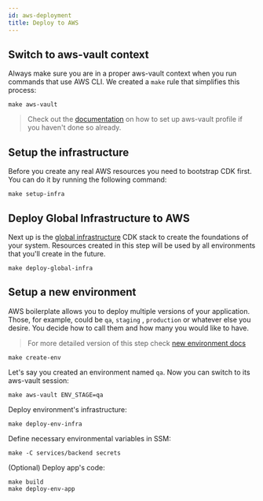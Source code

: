 ```yaml
---
id: aws-deployment
title: Deploy to AWS
---
```


## Switch to aws-vault context

Always make sure you are in a proper aws-vault context when you run commands that use AWS CLI.
We created a `make` rule that simplifies this process:

```shell
make aws-vault
```

> Check out the [documentation](https://github.com/99designs/aws-vault) on how to set up aws-vault profile if you haven't done so already.

## Setup the infrastructure

Before you create any real AWS resources you need to bootstrap CDK first. You can do it by running the following command:

```shell
make setup-infra
```

## Deploy Global Infrastructure to AWS

Next up is the [global infrastructure](./infrastructure-components.md#global-infrastructure) CDK stack to create
the foundations of your system. Resources created in this step will be used by all environments that you'll create in the
future.

```shell
make deploy-global-infra
```

## Setup a new environment

AWS boilerplate allows you to deploy multiple versions of your application. Those, for example, could be `qa`, `staging`
, `production` or whatever else you desire. You decide how to call them and how many you would like to have.

> For more detailed version of this step check [new environment docs](guides/aws-environment.md)

```shell
make create-env
```

Let's say you created an environment named `qa`. Now you can switch to its aws-vault session:

```shell
make aws-vault ENV_STAGE=qa
```

Deploy environment's infrastructure:

```shell
make deploy-env-infra
```

Define necessary environmental variables in SSM:

```shell
make -C services/backend secrets
```

(Optional) Deploy app's code:

```shell
make build
make deploy-env-app
```
